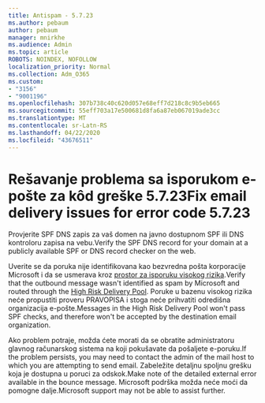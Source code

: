 ```yaml
---
title: Antispam - 5.7.23
ms.author: pebaum
author: pebaum
manager: mnirkhe
ms.audience: Admin
ms.topic: article
ROBOTS: NOINDEX, NOFOLLOW
localization_priority: Normal
ms.collection: Adm_O365
ms.custom:
- "3156"
- "9001196"
ms.openlocfilehash: 307b738c40c620d057e68eff7d218c8c9b5eb665
ms.sourcegitcommit: 55eff703a17e500681d8fa6a87eb067019ade3cc
ms.translationtype: MT
ms.contentlocale: sr-Latn-RS
ms.lasthandoff: 04/22/2020
ms.locfileid: "43676511"
---
```

# <a name="fix-email-delivery-issues-for-error-code-5723"></a><span data-ttu-id="5a65d-102">Rešavanje problema sa isporukom e-pošte za kôd greške 5.7.23</span><span class="sxs-lookup"><span data-stu-id="5a65d-102">Fix email delivery issues for error code 5.7.23</span></span>

<span data-ttu-id="5a65d-103">Provjerite SPF DNS zapis za vaš domen na javno dostupnom SPF ili DNS kontroloru zapisa na vebu.</span><span class="sxs-lookup"><span data-stu-id="5a65d-103">Verify the SPF DNS record for your domain at a publicly available SPF or DNS record checker on the web.</span></span>

<span data-ttu-id="5a65d-104">Uverite se da poruka nije identifikovana kao bezvredna pošta korporacije Microsoft i da se usmerava kroz [prostor za isporuku visokog rizika](https://docs.microsoft.com/office365/SecurityCompliance/high-risk-delivery-pool-for-outbound-messages).</span><span class="sxs-lookup"><span data-stu-id="5a65d-104">Verify that the outbound message wasn't identified as spam by Microsoft and routed through the [High Risk Delivery Pool](https://docs.microsoft.com/office365/SecurityCompliance/high-risk-delivery-pool-for-outbound-messages).</span></span> <span data-ttu-id="5a65d-105">Poruke u bazenu visokog rizika neće propustiti proveru PRAVOPISA i stoga neće prihvatiti odredišna organizacija e-pošte.</span><span class="sxs-lookup"><span data-stu-id="5a65d-105">Messages in the High Risk Delivery Pool won't pass SPF checks, and therefore won't be accepted by the destination email organization.</span></span>

<span data-ttu-id="5a65d-106">Ako problem potraje, možda ćete morati da se obratite administratoru glavnog računarskog sistema na koji pokušavate da pošaljete e-poruku.</span><span class="sxs-lookup"><span data-stu-id="5a65d-106">If the problem persists, you may need to contact the admin of the mail host to which you are attempting to send email.</span></span> <span data-ttu-id="5a65d-107">Zabeležite detaljnu spoljnu grešku koja je dostupna u poruci za odskok.</span><span class="sxs-lookup"><span data-stu-id="5a65d-107">Make note of the detailed external error available in the bounce message.</span></span> <span data-ttu-id="5a65d-108">Microsoft podrška možda neće moći da pomogne dalje.</span><span class="sxs-lookup"><span data-stu-id="5a65d-108">Microsoft support may not be able to assist further.</span></span>
